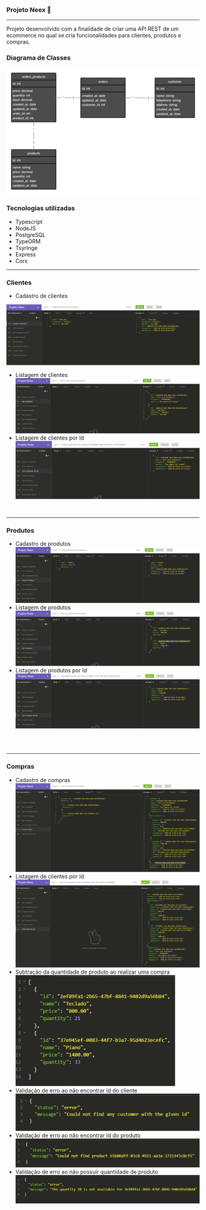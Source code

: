 ### Projeto Neex 🔨

<hr>

Projeto desenvolvido com a finalidade de criar uma API REST de um ecommerce no qual se cria funcionalidades para clientes, produtos e compras.

### Diagrama de Classes

  ![picture](imgs/class-diagram.png)

### Tecnologias utilizadas
  - Typescript
  - NodeJS
  - PostgreSQL
  - TypeORM
  - Tsyringe
  - Express
  - Cors

<hr>

### Clientes
  - Cadastro de clientes

  ![picture](imgs/customer-post.PNG)
  - Listagem de clientes
  ![picture](imgs/customer-get.PNG)
  - Listagem de clientes por Id
  ![picture](imgs/customer-getbyid.PNG)





  <br />

  <hr>

### Produtos
  - Cadastro de produtos
  ![picture](imgs/products-post.PNG)
  - Listagem de produtos
  ![picture](imgs/products-get.PNG)
  - Listagem de produtos por Id
  ![picture](imgs/products-getbyid.PNG)






  <br />
  <br />

<hr>

### Compras
  - Cadastro de compras
  ![picture](imgs/orders-post.PNG)
  - Listagem de clientes por Id
  ![picture](imgs/orders-getbyid.PNG)
  - Subtração da quantidade de produto ao realizar uma compra
  ![picture](imgs/product-subtract.PNG)
  - Validação de erro ao não encontrar Id do cliente
  ![picture](imgs/error-customer-id.PNG)
  - Validação de erro ao não encontrar Id do produto
  ![picture](imgs/error-productid.PNG)
  - Validação de erro ao não possuir quantidade de produto
  ![picture](imgs/error-productgreaterlength.PNG)










  <br />





